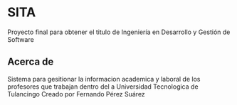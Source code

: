 # SITA

Proyecto final para obtener el titulo de Ingeniería en Desarrollo y Gestión de Software

## Acerca de

Sistema para gesitionar la informacion academica y laboral de los profesores que trabajan dentro del a Universidad Tecnologica de Tulancingo
Creado por Fernando Pérez Suárez